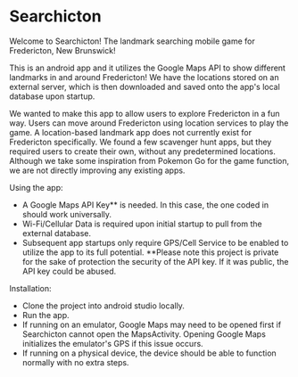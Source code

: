 # Searchicton

Welcome to Searchicton! The landmark searching mobile game for Fredericton, New Brunswick!

This is an android app and it utilizes the Google Maps API to show different landmarks in and around Fredericton! We have the locations stored on an external server, which is then downloaded and saved onto the app's local database upon startup.

We wanted to make this app to allow users to explore Fredericton in a fun way. Users can move around Fredericton using location services to play the game.
A location-based landmark app does not currently exist for Fredericton specifically. We found a few scavenger hunt apps, but they required users to create their own, without any predetermined locations. Although we take some inspiration from Pokemon Go for the game function, we are not directly improving any existing apps.

Using the app:
- A Google Maps API Key** is needed. In this case, the one coded in should work universally.
- Wi-Fi/Cellular Data is required upon initial startup to pull from the external database.
- Subsequent app startups only require GPS/Cell Service to be enabled to utilize the app to its full potential.
**Please note this project is private for the sake of protection the security of the API key. If it was public, the API key could be abused.
  
Installation:
- Clone the project into android studio locally.
- Run the app.
- If running on an emulator, Google Maps may need to be opened first if Searchicton cannot open the MapsActivity. Opening Google Maps initializes the emulator's GPS if this issue occurs.
- If running on a physical device, the device should be able to function normally with no extra steps.